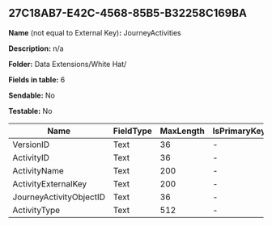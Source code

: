 ## 27C18AB7-E42C-4568-85B5-B32258C169BA

**Name** (not equal to External Key)**:** JourneyActivities

**Description:** n/a

**Folder:** Data Extensions/White Hat/

**Fields in table:** 6

**Sendable:** No

**Testable:** No

| Name | FieldType | MaxLength | IsPrimaryKey | IsNullable | DefaultValue |
| --- | --- | --- | --- | --- | --- |
| VersionID | Text | 36 | - | + |  |
| ActivityID | Text | 36 | - | + |  |
| ActivityName | Text | 200 | - | + |  |
| ActivityExternalKey | Text | 200 | - | + |  |
| JourneyActivityObjectID | Text | 36 | - | + |  |
| ActivityType | Text | 512 | - | + |  |
